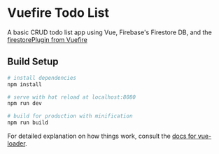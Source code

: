 # Vuefire Todo List

A basic CRUD todo list app using Vue, Firebase's Firestore DB, and the [firestorePlugin from Vuefire](https://github.com/vuejs/vuefire/tree/master/packages/vuefire)

## Build Setup

``` bash
# install dependencies
npm install

# serve with hot reload at localhost:8080
npm run dev

# build for production with minification
npm run build
```

For detailed explanation on how things work, consult the [docs for vue-loader](http://vuejs.github.io/vue-loader).
